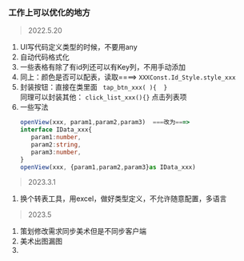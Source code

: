 ### 工作上可以优化的地方
> 2022.5.20    
1. UI写代码定义类型的时候，不要用any
2. 自动代码格式化
3. 一些表格有除了有id列还可以有Key列，不用手动添加
4. 同上：颜色是否可以配表，读取====> ``` XXXConst.Id_Style.style_xxx ```
5. 封装按钮：直接在类里面  ``` tap_btn_xxx( ){  }```
   <br>同理可以封装其他： ``` click_list_xxx(){} ``` 点击列表项
6. 一些写法    
    ```typescript
   openView(xxx, param1,param2,param3)  ===改为===>
   interface IData_xxx{
       param1:number,
       param2:string,
       param3:number,
   }     
   openView(xxx, {param1,param2,param3}as IData_xxx)
   ```
> 2023.3.1   
1. 换个转表工具，用excel，做好类型定义，不允许随意配置，多语言
> 2023.5
1. 策划修改需求同步美术但是不同步客户端
2. 美术出图漏图
3. 
